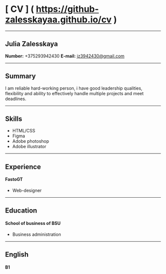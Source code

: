 # [ CV ] ( https://github-zalesskayaa.github.io/cv )
---
## Julia Zalesskaya
__Number:__ +375293942430
__E-mail:__ jz3942430@gmail.com
***
## Summary
I am reliable hard-working person, i have good leadership qualities, flexibility and ability to effectively handle multiple projects and meet deadlines.
***
## Skills
* HTML/CSS
* Figma
* Adobe photoshop
* Adobe illustrator
***
## Experience
#### FastoGT
* Web-designer
***
## Education
#### School of business of BSU
* Business administration
***
## English
#### B1
